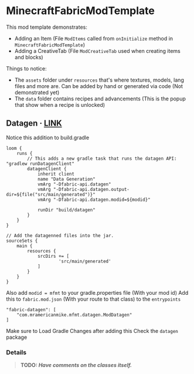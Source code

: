 # MinecraftFabricModTemplate

This mod template demonstrates:

* Adding an Item (File `ModItems` called from `onInitialize` method in `MinecraftFabricModTemplate`)
* Adding a CreativeTab (File `ModCreativeTab` used when creating items and blocks)

Things to notice:
* The `assets` folder under `resources` that's where textures, models, lang files and more are. Can be added by hand or generated via code (Not demonstrated yet)
* The `data` folder contains recipes and advancements (This is the popup that show when a recipe is unlocked)


## Datagen · [LINK](https://fabricmc.net/wiki/tutorial:datagen_setup)

Notice this addition to build.gradle
```
loom {
    runs {
        // This adds a new gradle task that runs the datagen API: "gradlew runDatagenClient"
        datagenClient {
            inherit client
            name "Data Generation"
            vmArg "-Dfabric-api.datagen"
            vmArg "-Dfabric-api.datagen.output-dir=${file("src/main/generated")}"
            vmArg "-Dfabric-api.datagen.modid=${modid}"
 
            runDir "build/datagen"
        }
    }
}

// Add the datagenned files into the jar.
sourceSets {
    main {
        resources {
            srcDirs += [
                    'src/main/generated'
            ]
        }
    }
}
```
Also add `modid = mfmt` to your gradle.properties file (With your mod id)
Add this to `fabric.mod.json` (With your route to that class) to the `entrypoints`
```
"fabric-datagen": [
    "com.mramericanmike.mfmt.datagen.ModDatagen"
]
```
Make sure to Load Gradle Changes after adding this
Check the `datagen` package

### Details

> **TODO: _Have comments on the classes itself._**